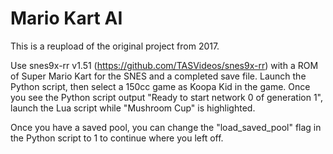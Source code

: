 # Mario Kart AI

This is a reupload of the original project from 2017.

Use snes9x-rr v1.51 (https://github.com/TASVideos/snes9x-rr) with a ROM of Super Mario Kart for the SNES and a completed save file. Launch the Python script, then select a 150cc game as Koopa Kid in the game. Once you see the Python script output "Ready to start network 0 of generation 1", launch the Lua script while "Mushroom Cup" is highlighted.

Once you have a saved pool, you can change the "load_saved_pool" flag in the Python script to 1 to continue where you left off.

